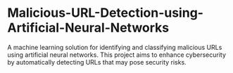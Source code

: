 # Malicious-URL-Detection-using-Artificial-Neural-Networks
A machine learning solution for identifying and classifying malicious URLs using artificial neural networks. This project aims to enhance cybersecurity by automatically detecting URLs that may pose security risks.
